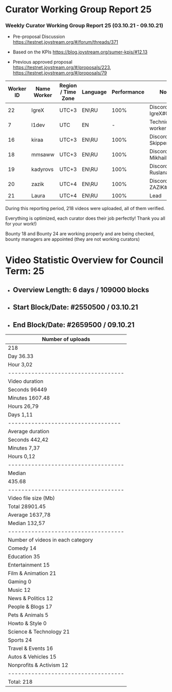 # Curator Working Group Report 25

### Weekly Curator Working Group Report 25 (03.10.21 - 09.10.21)

* Pre-proposal Discussion https://testnet.joystream.org/#/forum/threads/371

* Based on the KPIs https://blog.joystream.org/sumer-kpis/#12.13

* Previous approved proposal https://testnet.joystream.org/#/proposals/223, https://testnet.joystream.org/#/proposals/79


| Worker ID            | Name Worker | Region / Time Zone | Language | Performance |         Notes          |
|----------------------|-------------|--------------------|----------|-------------|------------------------|            
| 22                   | IgreX       |       UTC+3        | EN\RU    | 100%         |Discord: IgreX#0267     |
| 7                    | l1dev       |       	UTC       | EN       | -             |Technical worker        |
| 16                   | kiraa       |       UTC+3        | EN\RU    | 100%        |Discord: Skipper#0353   |
| 18                   | mmsaww      |       UTC+3        | EN\RU    | 100%         |Discord: Mikhail#7681   |
| 19                   | kadyrovs    |       UTC+3        | EN\RU    | 100%        |Discord: Ruslan#4019    |
| 20                   | zazik       |       UTC+4        | EN\RU    | 100%        |Discord: ZAZIK#5400     |
| 21                   | Laura       |       UTC+4        | EN\RU    | 100%        |         Lead           |


During this reporting period, 218 videos were uploaded, all of them verified.


Everything is optimized, each curator does their job perfectly!
Thank you all for your work!)


Bounty 18 and Bounty 24 are working properly and are being checked, bounty managers are appointed (they are not working curators)


# Video Statistic Overview for Council Term: 25

* ## Overview Length: 6 days / 109000 blocks
* ## Start Block/Date: #2550500 / 03.10.21
* ## End Block/Date: #2659500 / 09.10.21


| Number of uploads                 |
|-----------------------------------|
| 218                               |
| Day	36.33                         |
| Hour	3,02|                       | 
|-----------------------------------|          
| Video duration                    |    
| Seconds 96449                     |
| Minutes 1607.48                   | 
| Hours 26,79                       | 
| Days 1,11                         | 
| ----------------------------------| 
| Average duration                  |
| Seconds	442,42                    |
| Minutes	7,37                      |
| Hours 0,12                        | 
|-----------------------------------|
| Median                            |
| 435.68                            | 
|-----------------------------------| 
| Video file size (Mb)              | 
| Total	28901.45                    |
| Average	1637,78                   |
| Median  132,57                    | 
|-----------------------------------|
| Number of videos in each category | 
| Comedy 14                         | 
| Education	35                      | 
| Entertainment	15                  | 
| Film & Animation	21              | 
| Gaming 0	                        | 
| Music	12                          | 
| News & Politics	12                | 
| People & Blogs	17                | 
| Pets & Animals	5                 | 
| Howto & Style 0                   | 
| Science & Technology 21           | 
| Sports 24                         |                    
| Travel & Events	16                |
| Autos & Vehicles	15              |   
| Nonprofits & Activism  12         |      
|-----------------------------------|
| Total:	218                       |

